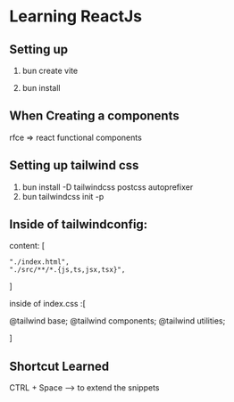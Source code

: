 # Learning ReactJs

## Setting up
1. bun create vite

2. bun install


## When Creating a components
rfce => react functional components

## Setting up tailwind css

1. bun install -D tailwindcss postcss autoprefixer
2. bun tailwindcss init -p

## Inside of tailwindconfig:

 content: [

    "./index.html",
    "./src/**/*.{js,ts,jsx,tsx}",
  ]

inside of index.css :[

@tailwind base;
@tailwind components; 
@tailwind utilities;

]

## Shortcut Learned
CTRL + Space --> to extend the snippets